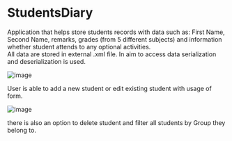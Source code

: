 # StudentsDiary
Application that helps store students records with data such as: First Name, Second Name, 
remarks, grades (from 5 different subjects) and information whether student attends to any optional activities.
<br />All data are stored in external .xml file. In aim to access data serialization and deserialization is used.

![image](https://github.com/AndrzejZaba/StudentsDiary/assets/82410034/9f7b7095-7157-43e8-bac9-add85b70564d)

User is able to add a new student or edit existing student with usage of form.

![image](https://github.com/AndrzejZaba/StudentsDiary/assets/82410034/31de279e-2ae7-44a6-aab2-71563f49f9dd)

there is also an option to delete student and filter all students by Group they belong to. 

